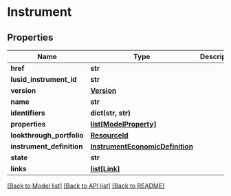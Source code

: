 # Instrument

## Properties
Name | Type | Description | Notes
------------ | ------------- | ------------- | -------------
**href** | **str** |  | [optional] 
**lusid_instrument_id** | **str** |  | 
**version** | [**Version**](Version.md) |  | 
**name** | **str** |  | 
**identifiers** | **dict(str, str)** |  | 
**properties** | [**list[ModelProperty]**](ModelProperty.md) |  | [optional] 
**lookthrough_portfolio** | [**ResourceId**](ResourceId.md) |  | [optional] 
**instrument_definition** | [**InstrumentEconomicDefinition**](InstrumentEconomicDefinition.md) |  | [optional] 
**state** | **str** |  | 
**links** | [**list[Link]**](Link.md) |  | [optional] 

[[Back to Model list]](../README.md#documentation-for-models) [[Back to API list]](../README.md#documentation-for-api-endpoints) [[Back to README]](../README.md)


